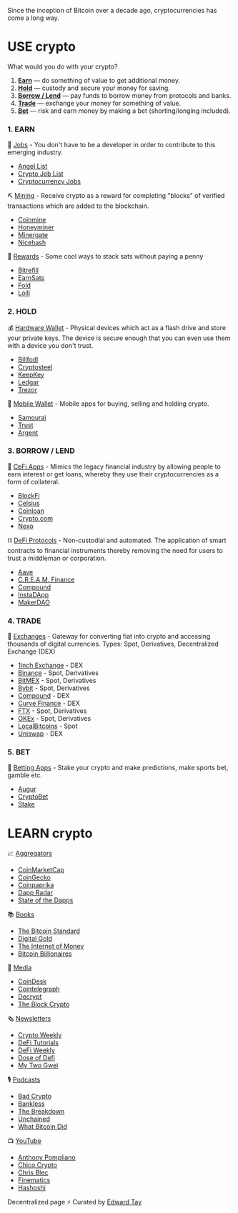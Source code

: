 Since the inception of Bitcoin over a decade ago, cryptocurrencies has come a long way. 

# USE crypto #
 What would you do with your crypto?

1. [**Earn**](#1-earn) — do something of value to get additional money.
2. [**Hold**](#2-hold) — custody and secure your money for saving.
3. [**Borrow / Lend**](#3-borrow--lend) — pay funds to borrow money from protocols and banks.
4. [**Trade**](#4-trade) — exchange your money for something of value.
5. [**Bet**](#5-bet) — risk and earn money by making a bet (shorting/longing included).


### 1. EARN ###
💼
<ins>Jobs</ins> - You don't have to be a developer in order to contribute to this emerging industry.
- [Angel List](https://angel.co/blockchains/jobs)
- [Crypto Job List](https://cryptojobslist.com)
- [Cryptocurrency Jobs](https://cryptocurrencyjobs.co)

⛏
<ins>Mining</ins> - Receive crypto as a reward for completing "blocks" of verified transactions which are added to the blockchain.
- [Coinmine](https://coinmine.com)
- [Honeyminer](http://bit.ly/download-honeyminer)
- [Minergate](http://bit.ly/try-minergate)
- [Nicehash](http://bit.ly/try-nicehash)

🙌 
<ins>Rewards</ins> - Some cool ways to stack sats without paying a penny
- [Bitrefill](https://bit.ly/bit-refill) 
- [EarnSats](https://bit.ly/earn-sats)
- [Fold](https://bit.ly/fold-app) 
- [Lolli](https://bit.ly/get-lolli)

### 2. HOLD ###
💰
<ins>Hardware Wallet</ins> -  Physical devices which act as a flash drive and store your private keys. The device is secure enough that you can even use them with a device you don't trust. 
- [Billfodl](http://bit.ly/try-billfodl)
- [Cryptosteel](http://bit.ly/try-cryptosteel)
- [KeepKey](http://bit.ly/try-keepkey)
- [Ledgar](https://www.ledgerwallet.com)
- [Trezor](https://trezor.io)

📱
<ins>Mobile Wallet</ins>  - Mobile apps for buying, selling and holding crypto.
- [Samourai](https://samouraiwallet.com)
- [Trust](https://trustwallet.com)
- [Argent](https://www.argent.xyz)

### 3. BORROW / LEND ###
🏦
<ins>CeFi Apps</ins> - Mimics the legacy financial industry by allowing people to earn interest or get loans, whereby they use their cryptocurrencies as a form of collateral.
- [BlockFi](http://bit.ly/blockfi)
- [Celsius](http://bit.ly/celsius-app)
- [Coinloan](http://bit.ly/try-coinloan)
- [Crypto.com](http://bit.ly/try-cryptodotcom)
- [Nexo](http://bit.ly/try-nexo)

⛓
<ins>DeFi Protocols</ins> - Non-custodial and automated. The application of smart contracts to financial instruments thereby removing the need for users to trust a middleman or corporation.
- [Aave](https://aave.com)
- [C.R.E.A.M. Finance](https://cream.finance)
- [Compound](https://compound.finance)
- [InstaDApp](https://instadapp.io)
- [MakerDAO](https://makerdao.com)


### 4. TRADE ###

💱
<ins>Exchanges</ins> - Gateway for converting fiat into crypto and accessing thousands of digital currencies. Types: Spot, Derivatives, Decentralized Exchange (DEX)
- [1inch Exchange](https://1inch.exchange) - DEX
- [Binance](http://bit.ly/binance-crypto-exchange) - Spot, Derivatives
- [BitMEX](http://bit.ly/try-BitMEX) - Spot, Derivatives
- [Bybit](http://bit.ly/try-bybit-exchange) - Spot, Derivatives
- [Compound](https://compound.finance) - DEX
- [Curve Finance](https://www.curve.fi) - DEX
- [FTX](http://bit.ly/try-ftx) - Spot, Derivatives
- [OKEx](http://bit.ly/try-OKEx) - Spot, Derivatives
- [LocalBitcoins](http://bit.ly/localbitcoinsdotcom) - Spot
- [Uniswap](https://uniswap.org) - DEX

### 5. BET ###
🎲
<ins>Betting Apps</ins> - Stake your crypto and make predictions, make sports bet, gamble etc.
- [Augur](http://bit.ly/augur-prediction)
- [CryptoBet](http://bit.ly/try-cryptobet)
- [Stake](https://stake.com/?c=f78d0a1943)

# LEARN crypto #
📈
<ins>Aggregators</ins>
- [CoinMarketCap](https://coinmarketcap.com)	
- [CoinGecko](https://www.coingecko.com/en)
- [Coinpaprika](https://coinpaprika.com)	
- [Dapp Radar](https://dappradar.com)
- [State of the Dapps](https://www.stateofthedapps.com)


📚
<ins>Books</ins>
- [The Bitcoin Standard](https://amzn.to/2PHXdgS)
- [Digital Gold](https://amzn.to/2SSNBi7)
- [The Internet of Money](https://amzn.to/2yVMFBk)
- [Bitcoin Billionaires](https://amzn.to/317KsOQ)

📰
<ins>Media</ins>
- [CoinDesk](https://www.coindesk.com)
- [Cointelegraph](https://cointelegraph.com)
- [Decrypt](https://decrypt.co)
- [The Block Crypto](https://www.theblockcrypto.com)

🗞
<ins>Newsletters</ins>
- [Crypto Weekly](https://cryptoweekly.co)
- [DeFi Tutorials](https://defitutorials.substack.com)
- [DeFi Weekly](https://defiweekly.substack.com)
- [Dose of Defi](https://doseofdefi.substack.com) 
- [My Two Gwei](https://mytwogwei.substack.com)

🎙
<ins>Podcasts</ins>
- [Bad Crypto](https://badcryptopodcast.com)
- [Bankless](http://podcast.banklesshq.com)
- [The Breakdown](https://nlwcrypto.libsyn.com)
- [Unchained](http://unchainedpodcast.co)
- [What Bitcoin Did](https://www.whatbitcoindid.com/podcast)

📺
<ins>YouTube</ins>
- [Anthony Pompliano](https://www.youtube.com/c/AnthonyPompliano)
- [Chico Crypto](https://www.youtube.com/c/ChicoCryptoConsultants)
- [Chris Blec](https://www.youtube.com/c/chrisblec)
- [Finematics](https://www.youtube.com/c/Finematics)
- [Hashoshi](https://www.youtube.com/c/Hashoshi4)


Decentralized.page ⚡️ Curated by [Edward Tay](https://edwardtay.com)






